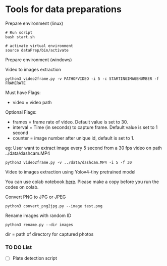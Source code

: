 # Tools for data preparations

Prepare environment (linux)
```
# Run script
bash start.sh

# activate virtual environment
source dataPrep/bin/activate
```
Prepare environment (windows)


Video to images extraction 
```  
python3 video2frame.py -v PATHOFVIDEO -i 5 -c STARTINGIMAGENUMBER -f FRAMERATE
``` 

Must have Flags:
- video     = video path

Optional Flags:
- frames    = frame rate of video. Default value is set to 30.
- interval  = Time (in seconds) to capture frame. Default value is set to 1 second
- counter   = image number after unique id, default is set to 1.

eg:
User want to extract image every 5 second from a 30 fps video on path ../data/dashcam.MP4
```  
python3 video2frame.py -v ../data/dashcam.MP4 -i 5 -f 30 
``` 
Video to images extraction using Yolov4-tiny pretrained model 

You can use colab notebook [here](https://colab.research.google.com/drive/1auYpS0jC4KJuV7rdnrpkJApJm0vDk7mb?usp=sharing).
Please make a copy before you run the codes on colab.


Convert PNG to JPG or JPEG
```
python3 convert_png2jpg.py --image test.png 
```

Rename images with random ID
```
python3 rename.py --dir images
```
dir = path of directory for captured photos

### TO DO List
- [ ] Plate detection script

